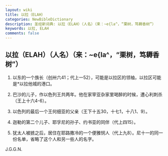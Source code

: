 ```yaml
---
layout: wiki
title: 以拉（ELAH）
categories: NewBibleDictionary
description: 圣经新词典: 以拉（ELAH）（人名）（来：~e{la^，“栗树，笃耨香树”）
keywords: 以拉, ELAH
comments: false
---
```


## 以拉（ELAH）（人名）（来：~e{la^，“栗树，笃耨香树”）

1. 以东的一个族长（创卅六41；代上一52），可能是以拉区的领袖，以拉区可能是*以拉他城的港口。

2. 巴沙的儿子，作以色列王共两年。他在家宰亚杂家里喝醉的时候，遭心利刺杀（王上十六4-6）。

3. 以色列的最后一个王何细亚的父亲（王下十五30，十七1，十八1、9）。

4. 迦勒的第二个儿子、耶孚尼的孙子、约书亚的同伴（代上四15）。

5. 犹太人被掳之后，居住在耶路撒冷的一个便雅悯人（代上九8）。尼十一的同一份名单，省略了这个人和另一些人的名字。

J.G.G.N.








